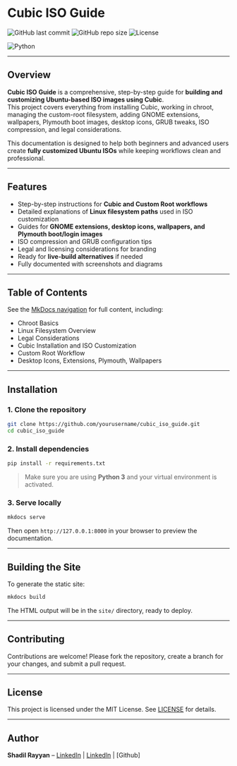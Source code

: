


# Cubic ISO Guide

![GitHub last commit](https://img.shields.io/github/last-commit/yourusername/cubic_iso_guide?style=for-the-badge)
![GitHub repo size](https://img.shields.io/github/repo-size/yourusername/cubic_iso_guide?style=for-the-badge)
![License](https://img.shields.io/badge/license-Apache%202.0-blue?style=for-the-badge)

![Python](https://img.shields.io/badge/python-3.10+-blue?style=for-the-badge)

---

## Overview

**Cubic ISO Guide** is a comprehensive, step-by-step guide for **building and customizing Ubuntu-based ISO images using Cubic**.  
This project covers everything from installing Cubic, working in chroot, managing the custom-root filesystem, adding GNOME extensions, wallpapers, Plymouth boot images, desktop icons, GRUB tweaks, ISO compression, and legal considerations.

This documentation is designed to help both beginners and advanced users create **fully customized Ubuntu ISOs** while keeping workflows clean and professional.

---

## Features

- Step-by-step instructions for **Cubic and Custom Root workflows**  
- Detailed explanations of **Linux filesystem paths** used in ISO customization  
- Guides for **GNOME extensions, desktop icons, wallpapers, and Plymouth boot/login images**  
- ISO compression and GRUB configuration tips  
- Legal and licensing considerations for branding  
- Ready for **live-build alternatives** if needed  
- Fully documented with screenshots and diagrams  

---

## Table of Contents

See the [MkDocs navigation](docs/index.md) for full content, including:

- Chroot Basics  
- Linux Filesystem Overview  
- Legal Considerations  
- Cubic Installation and ISO Customization  
- Custom Root Workflow  
- Desktop Icons, Extensions, Plymouth, Wallpapers  

---

## Installation

### 1. Clone the repository

```bash
git clone https://github.com/yourusername/cubic_iso_guide.git
cd cubic_iso_guide
````

### 2. Install dependencies

```bash
pip install -r requirements.txt
```

> Make sure you are using **Python 3** and your virtual environment is activated.

### 3. Serve locally

```bash
mkdocs serve
```

Then open `http://127.0.0.1:8000` in your browser to preview the documentation.

---

## Building the Site

To generate the static site:

```bash
mkdocs build
```

The HTML output will be in the `site/` directory, ready to deploy.

---

## Contributing

Contributions are welcome! Please fork the repository, create a branch for your changes, and submit a pull request.

---

## License

This project is licensed under the MIT License. See [LICENSE](LICENSE) for details.

---

## Author

**Shadil Rayyan** – [LinkedIn](https://www.linkedin.com/in/shadil-am) | [Linkedln](https://github.com/shadil-rayyan) | [Github]


